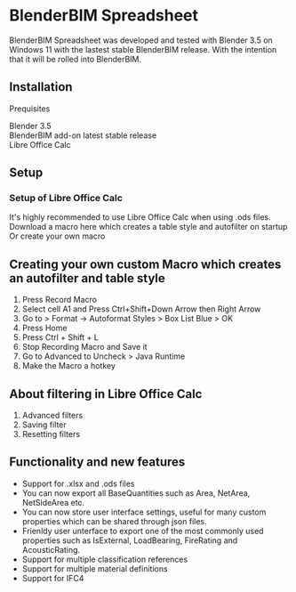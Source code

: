 # BlenderBIM Spreadsheet

BlenderBIM Spreadsheet was developed and tested with Blender 3.5 on Windows 11 with the lastest stable BlenderBIM release.
With the intention that it will be rolled into BlenderBIM.
## Installation

Prequisites

Blender 3.5\
BlenderBIM add-on latest stable release\
Libre Office Calc

## Setup

### Setup of Libre Office Calc
It's highly recommended to use Libre Office Calc when using .ods files.
Download a macro here which creates a table style and autofilter on startup
Or create your own macro
## Creating your own custom Macro which creates an autofilter and table style

1. Press Record Macro
2. Select cell A1 and Press Ctrl+Shift+Down Arrow then Right Arrow
3. Go to > Format -> Autoformat Styles > Box List Blue > OK
4. Press Home
5. Press Ctrl + Shift + L
6. Stop Recording Macro and Save it
7. Go to Advanced to Uncheck > Java Runtime
8. Make the Macro a hotkey

## About filtering in Libre Office Calc

1. Advanced filters
2. Saving filter
3. Resetting filters



## Functionality and new features

- Support for .xlsx and .ods files
- You can now export all BaseQuantities such as Area, NetArea, NetSideArea etc.
- You can now store  user interface settings, useful for many custom properties which can be shared through json files.
- Frienldy user unterface to export one of the most commonly used properties such as IsExternal, LoadBearing, FireRating and AcousticRating.
- Support for multiple classification references
- Support for multiple material definitions
- Support for IFC4
